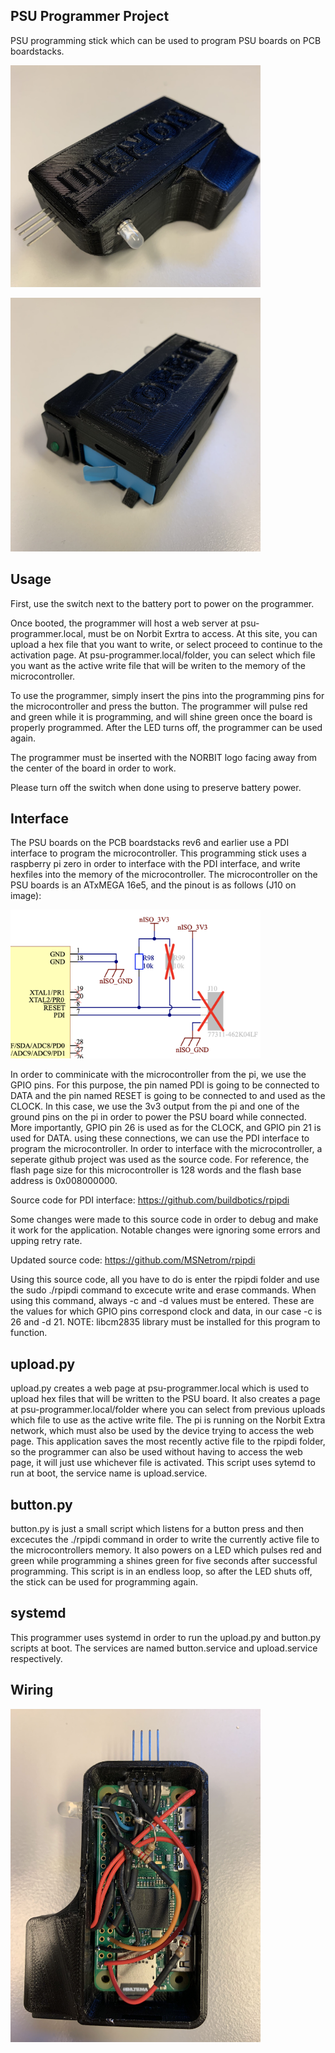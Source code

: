 ## PSU Programmer Project

PSU programming stick which can be used to program PSU boards on PCB boardstacks.

<img
src="images/FrontView.jpg"
style="width:400px;"
/>

<img
src="images/BackView.jpg"
style="width:400px;"
/>

## Usage

First, use the switch next to the battery port to power on the programmer.

Once booted, the programmer will host a web server at psu-programmer.local, must be on Norbit Exrtra to access.
At this site, you can upload a hex file that you want to write, or select proceed to continue to the activation page.
At psu-programmer.local/folder, you can select which file you want as the active write file that will be writen to the memory of the microcontroller.


To use the programmer, simply insert the pins into the programming pins for the microcontroller and press the button.
The programmer will pulse red and green while it is programming, and will shine green once the board is properly programmed.
After the LED turns off, the programmer can be used again.

The programmer must be inserted with the NORBIT logo facing away from the center of the board in order to work.

Please turn off the switch when done using to preserve battery power.

## Interface

The PSU boards on the PCB boardstacks rev6 and earlier use a PDI interface to program the microcontroller. This programming stick uses a raspberry pi zero in order to interface with the PDI interface, and write hexfiles into the memory of the microcontroller. The microcontroller on the PSU boards is an ATxMEGA 16e5, and the pinout is as follows (J10 on image):

<img
src="images/Prog_Input(OLD).png"
style="width:400px;"
/>

In order to comminicate with the microcontroller from the pi, we use the GPIO pins. For this purpose, the pin named PDI is going to be connected to DATA and the pin named RESET is going to be connected to and used as the CLOCK.  In this case, we use the 3v3 output from the pi and one of the ground pins on the pi in order to power the PSU board while connected. More importantly, GPIO pin 26 is used as for the CLOCK, and GPIO pin 21 is used for DATA. using these connections, we can use the PDI interface to program the microcontroller. In order to interface with the microcontroller, a seperate github project was used as the source code. For reference, the flash page size for this microcontroller is 128 words and the flash base address is 0x008000000.

Source code for PDI interface: https://github.com/buildbotics/rpipdi

Some changes were made to this source code in order to debug and make it work for the application. Notable changes were ignoring some errors and upping retry rate.

Updated source code: https://github.com/MSNetrom/rpipdi

Using this source code, all you have to do is enter the rpipdi folder and use the sudo ./rpipdi command to excecute write and erase commands. When using this command, always -c and -d values must be entered. These are the values for which GPIO pins correspond clock and data, in our case -c is 26 and -d 21. NOTE: libcm2835 library must be installed for this program to function. 

## upload.py

upload.py creates a web page at psu-programmer.local which is used to upload hex files that will be written to the PSU board. It also creates a page at psu-programmer.local/folder where you can select from previous uploads which file to use as the active write file. The pi is running on the Norbit Extra network, which must also be used by the device trying to access the web page. This application saves the most recently active file to the rpipdi folder, so the programmer can also be used without having to access the web page, it will just use whichever file is activated. This script uses sytemd to run at boot, the service name is upload.service.

## button.py

button.py is just a small script which listens for a button press and then excecutes the ./rpipdi command in order to write the currently active file to the microcontrollers memory. It also powers on a LED which pulses red and green while programming a shines green for five seconds after successful programming. This script is in an endless loop, so after the LED shuts off, the stick can be used for programming again.

## systemd

This programmer uses systemd in order to run the upload.py and button.py scripts at boot.
The services are named button.service and upload.service respectively.

## Wiring

<img
src="images/Wiring.jpg"
style="width:400px;"
/>